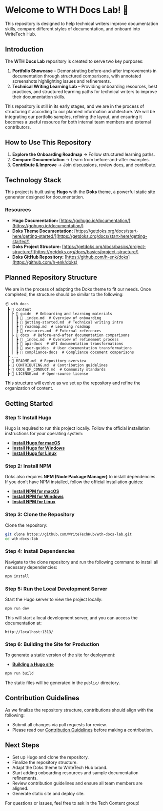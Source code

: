 # Welcome to WTH Docs Lab! 🚀

This repository is designed to help technical writers improve documentation skills, compare different styles of documentation, and onboard into WriteTech Hub.

## Introduction

The **WTH Docs Lab** repository is created to serve two key purposes:

1. **Portfolio Showcase** – Demonstrating before-and-after improvements in documentation through structured comparisons, with annotated screenshots highlighting issues and refinements.
2. **Technical Writing Learning Lab** – Providing onboarding resources, best practices, and structured learning paths for technical writers to improve their documentation skills.

This repository is still in its early stages, and we are in the process of structuring it according to our planned information architecture. We will be integrating our portfolio samples, refining the layout, and ensuring it becomes a useful resource for both internal team members and external contributors.

## How to Use This Repository
1. **Explore the Onboarding Roadmap** → Follow structured learning paths.
2. **Compare Documentation** → Learn from before-and-after examples.
3. **Contribute & Improve** → Join discussions, review docs, and contribute.

## Technology Stack

This project is built using **Hugo** with the **Doks** theme, a powerful static site generator designed for documentation.

### Resources

- **Hugo Documentation:** [https://gohugo.io/documentation/](https://gohugo.io/documentation/)
- **Doks Theme Documentation:** [https://getdoks.org/docs/start-here/getting-started/](https://getdoks.org/docs/start-here/getting-started/)
- **Doks Project Structure:** [https://getdoks.org/docs/basics/project-structure/](https://getdoks.org/docs/basics/project-structure/)
- **Doks GitHub Repository:** [https://github.com/h-enk/doks](https://github.com/h-enk/doks)

## Planned Repository Structure

We are in the process of adapting the Doks theme to fit our needs. Once completed, the structure should be similar to the following:

```
📦 wth-docs
 ┣ 📂 content
 ┃ ┣ 📂 guide  # Onboarding and learning materials
 ┃ ┃ ┣ 📜 _index.md  # Overview of onboarding
 ┃ ┃ ┣ 📜 getting-started.md  # Technical writing intro
 ┃ ┃ ┣ 📜 roadmap.md  # Learning roadmap
 ┃ ┃ ┣ 📜 resources.md  # External references
 ┃ ┣ 📂 docs  # Before-and-after documentation comparisons
 ┃ ┃ ┣ 📜 _index.md  # Overview of refinement process
 ┃ ┃ ┣ 📂 api-docs  # API documentation transformations
 ┃ ┃ ┣ 📂 user-guides  # User documentation transformations
 ┃ ┃ ┣ 📂 compliance-docs  # Compliance document comparisons
 ┣ ...
 ┣ 📜 README.md  # Repository overview
 ┣ 📜 CONTRIBUTING.md  # Contribution guidelines
 ┣ 📜 CODE_OF_CONDUCT.md  # Community standards
 ┣ 📜 LICENSE.md  # Open-source license
```

This structure will evolve as we set up the repository and refine the organization of content.

## Getting Started

### Step 1: Install Hugo

Hugo is required to run this project locally. Follow the official installation instructions for your operating system:

- [**Install Hugo for macOS**](https://gohugo.io/getting-started/installing/#macos)
- [**Install Hugo for Windows**](https://gohugo.io/getting-started/installing/#windows)
- [**Install Hugo for Linux**](https://gohugo.io/getting-started/installing/#linux)

### Step 2: Install NPM

Doks also requires **NPM (Node Package Manager)** to install dependencies. If you don’t have NPM installed, follow the official installation guides:

- [**Install NPM for macOS**](https://nodejs.org/en/download/)
- [**Install NPM for Windows**](https://nodejs.org/en/download/)
- [**Install NPM for Linux**](https://nodejs.org/en/download/)

### Step 3: Clone the Repository

Clone the repository:

```sh
git clone https://github.com/WriteTechHub/wth-docs-lab.git
cd wth-docs-lab
```

### Step 4: Install Dependencies

Navigate to the clone repository and run the following command to install all necessary dependencies:

```sh
npm install
```

### Step 5: Run the Local Development Server

Start the Hugo server to view the project locally:

```sh
npm run dev
```

This will start a local development server, and you can access the documentation at:

```
http://localhost:1313/
```

### Step 6: Building the Site for Production

To generate a static version of the site for deployment:

- [**Building a Hugo site**](https://gohugo.io/commands/hugo/)

```sh
npm run build
```

The static files will be generated in the `public/` directory.

## Contribution Guidelines

As we finalize the repository structure, contributions should align with the following:

- Submit all changes via pull requests for review.
- Please read our [Contribution Guidelines](./CONTRIBUTING.md) before making a contribution.

## Next Steps

* Set up Hugo and clone the repository.
* Finalize the repository structure.
* Adapt the Doks theme to WriteTech Hub brand.
* Start adding onboarding resources and sample documentation refinements.
* Review contribution guidelines and ensure all team members are aligned.
* Generate static site and deploy site.

For questions or issues, feel free to ask in the Tech Content group!

